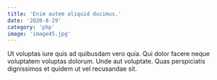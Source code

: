 ```yaml
---
title: 'Enim autem aliquid ducimus.'
date: '2020-8-29'
category: 'php'
image: 'image45.jpg'
---
```


Ut voluptas iure quis ad quibusdam vero quia. Qui dolor facere neque voluptatem voluptas dolorum. Unde aut voluptate. Quas perspiciatis dignissimos et quidem ut vel recusandae sit.
